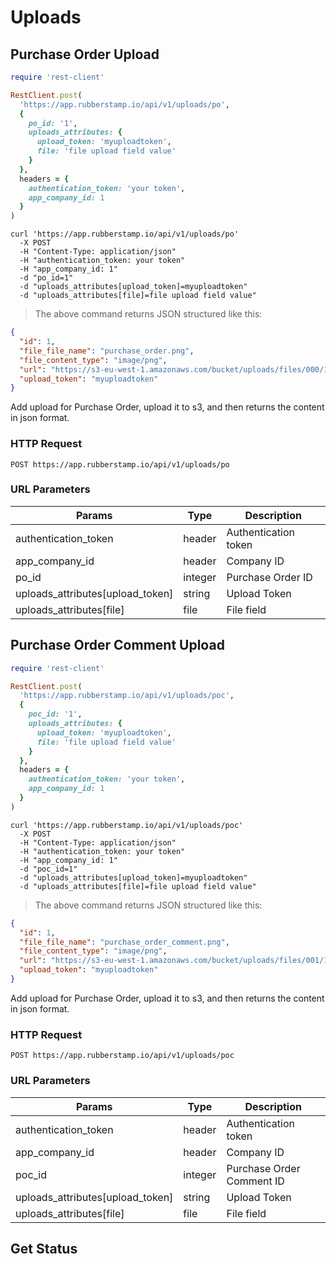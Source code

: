 # Uploads

## Purchase Order Upload

```ruby
require 'rest-client'

RestClient.post(
  'https://app.rubberstamp.io/api/v1/uploads/po',
  {
    po_id: '1',
    uploads_attributes: {
      upload_token: 'myuploadtoken',
      file: 'file upload field value'
    }
  },
  headers = {
    authentication_token: 'your token',
    app_company_id: 1
  }
)
```

```shell
curl 'https://app.rubberstamp.io/api/v1/uploads/po'
  -X POST
  -H "Content-Type: application/json"
  -H "authentication_token: your token"
  -H "app_company_id: 1"
  -d "po_id=1"
  -d "uploads_attributes[upload_token]=myuploadtoken"
  -d "uploads_attributes[file]=file upload field value"
```

> The above command returns JSON structured like this:

```json
{
  "id": 1,
  "file_file_name": "purchase_order.png",
  "file_content_type": "image/png",
  "url": "https://s3-eu-west-1.amazonaws.com/bucket/uploads/files/000/100/959/original/myAvatar.png?1505993714",
  "upload_token": "myuploadtoken"
}
```

Add upload for Purchase Order, upload it to s3, and then returns the content
in json format.

### HTTP Request

`POST https://app.rubberstamp.io/api/v1/uploads/po`

### URL Parameters

| Params                           | Type    | Description          |
| -----                            | -----   | ------               |
| authentication_token             | header  | Authentication token |
| app_company_id                   | header  | Company ID           |
| po_id                            | integer | Purchase Order ID    |
| uploads_attributes[upload_token] | string  | Upload Token         |
| uploads_attributes[file]         | file    | File field           |


## Purchase Order Comment Upload

```ruby
require 'rest-client'

RestClient.post(
  'https://app.rubberstamp.io/api/v1/uploads/poc',
  {
    poc_id: '1',
    uploads_attributes: {
      upload_token: 'myuploadtoken',
      file: 'file upload field value'
    }
  },
  headers = {
    authentication_token: 'your token',
    app_company_id: 1
  }
)
```

```shell
curl 'https://app.rubberstamp.io/api/v1/uploads/poc'
  -X POST
  -H "Content-Type: application/json"
  -H "authentication_token: your token"
  -H "app_company_id: 1"
  -d "poc_id=1"
  -d "uploads_attributes[upload_token]=myuploadtoken"
  -d "uploads_attributes[file]=file upload field value"
```

> The above command returns JSON structured like this:

```json
{
  "id": 1,
  "file_file_name": "purchase_order_comment.png",
  "file_content_type": "image/png",
  "url": "https://s3-eu-west-1.amazonaws.com/bucket/uploads/files/001/100/959/original/myAvatar.png?1505993715",
  "upload_token": "myuploadtoken"
}
```

Add upload for Purchase Order, upload it to s3, and then returns the content
in json format.

### HTTP Request

`POST https://app.rubberstamp.io/api/v1/uploads/poc`

### URL Parameters

| Params                           | Type    | Description               |
| -----                            | -----   | ------                    |
| authentication_token             | header  | Authentication token      |
| app_company_id                   | header  | Company ID                |
| poc_id                           | integer | Purchase Order Comment ID |
| uploads_attributes[upload_token] | string  | Upload Token              |
| uploads_attributes[file]         | file    | File field                |


## Get Status
